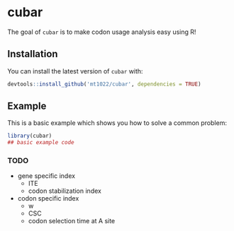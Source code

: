 
# cubar

<!-- badges: start -->
<!-- badges: end -->

The goal of `cubar` is to make codon usage analysis easy using R!

## Installation

You can install the latest version of `cubar` with:

``` r
devtools::install_github('mt1022/cubar', dependencies = TRUE)
```

## Example

This is a basic example which shows you how to solve a common problem:

``` r
library(cubar)
## basic example code
```

### TODO
- gene specific index
    - ITE
    - codon stabilization index
- codon specific index
    - w
    - CSC
    - codon selection time at A site
